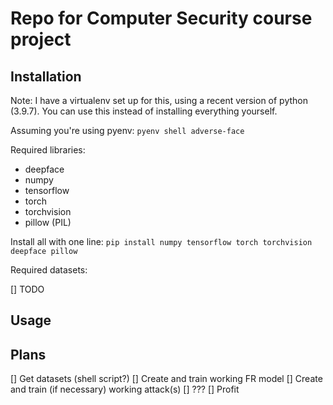 # Repo for Computer Security course project

## Installation

Note: I have a virtualenv set up for this, using a recent version of python (3.9.7). You can use this instead of installing everything yourself.

Assuming you're using pyenv:
`pyenv shell adverse-face`

Required libraries:

- deepface 
- numpy
- tensorflow 
- torch
- torchvision
- pillow (PIL)

Install all with one line:
`pip install numpy tensorflow torch torchvision deepface pillow`

Required datasets:

[] TODO

## Usage

## Plans

[] Get datasets (shell script?)
[] Create and train working FR model 
[] Create and train (if necessary) working attack(s)
[] ???
[] Profit
